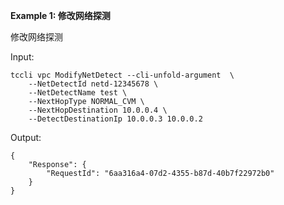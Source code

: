 **Example 1: 修改网络探测**

修改网络探测

Input: 

```
tccli vpc ModifyNetDetect --cli-unfold-argument  \
    --NetDetectId netd-12345678 \
    --NetDetectName test \
    --NextHopType NORMAL_CVM \
    --NextHopDestination 10.0.0.4 \
    --DetectDestinationIp 10.0.0.3 10.0.0.2
```

Output: 
```
{
    "Response": {
        "RequestId": "6aa316a4-07d2-4355-b87d-40b7f22972b0"
    }
}
```

